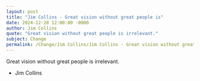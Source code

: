 ```yaml
---
layout: post
title: "Jim Collins - Great vision without great people is"
date: 2024-12-28 12:00:00 -0000
author: Jim Collins
quote: "Great vision without great people is irrelevant."
subject: Change
permalink: /Change/Jim Collins/Jim Collins - Great vision without great people is
---
```


Great vision without great people is irrelevant.

- Jim Collins
